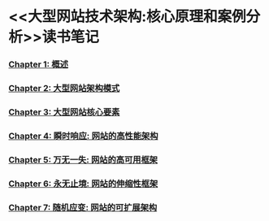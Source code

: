 # <<大型网站技术架构:核心原理和案例分析>>读书笔记

### [Chapter 1: 概述](chapter-1-概述.md)
### [Chapter 2: 大型网站架构模式](chapter-2-大型网站架构模式.md)
### [Chapter 3: 大型网站核心要素](chapter-3-大型网站核心要素.md)
### [Chapter 4: 瞬时响应: 网站的高性能架构](chapter-4-瞬时响应.md)
### [Chapter 5: 万无一失: 网站的高可用框架](chapter-5-万无一失.md)
### [Chapter 6: 永无止境: 网站的伸缩性框架](chapter-6-永无止境.md)
### [Chapter 7: 随机应变: 网站的可扩展架构](chapter-7-随机应变.md)